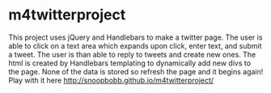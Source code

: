 # m4twitterproject

  This project uses jQuery and Handlebars to make a twitter page. The user is able to click on a text area which expands upon click,
enter text, and submit a tweet. The user is than able to reply to tweets and create new ones. The html is created by
Handlebars templating to dynamically add new divs to the page. None of the data is stored so refresh the page and it 
begins again!
Play with it here http://snoopbobb.github.io/m4twitterproject/

